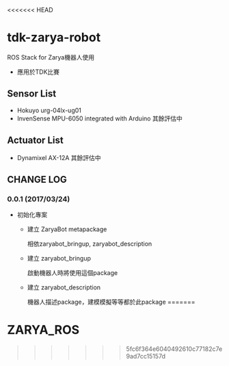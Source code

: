 <<<<<<< HEAD
# tdk-zarya-robot

ROS Stack for Zarya機器人使用
- 應用於TDK比賽

## Sensor List
- Hokuyo urg-04lx-ug01
- InvenSense MPU-6050 integrated with Arduino
其餘評估中

## Actuator List
- Dynamixel AX-12A
其餘評估中

## CHANGE LOG
### 0.0.1 (2017/03/24)

- 初始化專案
  - 建立 ZaryaBot metapackage
    
      相依zaryabot_bringup, zaryabot_description
  - 建立 zaryabot_bringup
  
      啟動機器人時將使用這個package
  - 建立 zaryabot_description
  
      機器人描述package，建模模擬等等都於此package
=======
# ZARYA_ROS
>>>>>>> 5fc6f364e6040492610c77182c7e9ad7cc15157d
